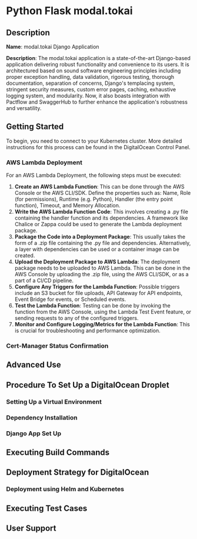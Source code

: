 # Python Flask modal.tokai

## Description

**Name**: modal.tokai Django Application

**Description**: The modal.tokai application is a state-of-the-art Django-based application delivering robust functionality and convenience to its users. It is architectured based on sound software engineering principles including proper exception handling, data validation, rigorous testing, thorough documentation, separation of concerns, Django's templacing system, stringent security measures, custom error pages, caching, exhaustive logging system, and modularity. Now, it also boasts integration with Pactflow and SwaggerHub to further enhance the application's robustness and versatility.

## Getting Started

To begin, you need to connect to your Kubernetes cluster. More detailed instructions for this process can be found in the DigitalOcean Control Panel.

### AWS Lambda Deployment
For an AWS Lambda Deployment, the following steps must be executed:
1. **Create an AWS Lambda Function**: This can be done through the AWS Console or the AWS CLI/SDK. Define the properties such as: Name, Role (for permissions), Runtime (e.g. Python), Handler (the entry point function), Timeout, and Memory Allocation.
2. **Write the AWS Lambda Function Code**: This involves creating a .py file containing the handler function and its dependencies. A framework like Chalice or Zappa could be used to generate the Lambda deployment package.
3. **Package the Code into a Deployment Package**: This usually takes the form of a .zip file containing the .py file and dependencies. Alternatively, a layer with dependencies can be used or a container image can be created.
4. **Upload the Deployment Package to AWS Lambda**: The deployment package needs to be uploaded to AWS Lambda. This can be done in the AWS Console by uploading the .zip file, using the AWS CLI/SDK, or as a part of a CI/CD pipeline.
5. **Configure Any Triggers for the Lambda Function**: Possible triggers include an S3 bucket for file uploads, API Gateway for API endpoints, Event Bridge for events, or Scheduled events.
6. **Test the Lambda Function**: Testing can be done by invoking the function from the AWS Console, using the Lambda Test Event feature, or sending requests to any of the configured triggers.
7. **Monitor and Configure Logging/Metrics for the Lambda Function**: This is crucial for troubleshooting and performance optimization.

### Cert-Manager Status Confirmation

<!--- Existing content here --->

## Advanced Use 

<!--- Existing content here --->

## Procedure To Set Up a DigitalOcean Droplet

<!--- Existing content here --->

### Setting Up a Virtual Environment

<!--- Existing content here --->

### Dependency Installation

<!--- Existing content here --->

### Django App Set Up

<!--- Existing content here --->

## Executing Build Commands

<!--- Existing content here --->

## Deployment Strategy for DigitalOcean

<!--- Existing content here --->

### Deployment using Helm and Kubernetes

<!--- Existing content here --->

## Executing Test Cases

<!--- Existing content here --->

## User Support

<!--- Existing content here --->